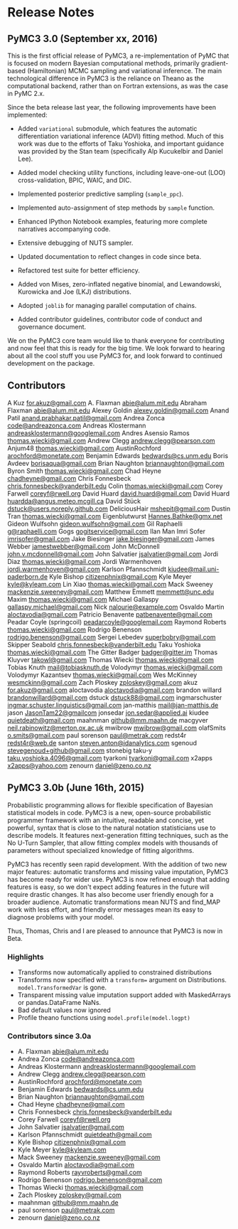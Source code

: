 # Release Notes
## PyMC3 3.0 (September xx, 2016)

This is the first official release of PyMC3, a re-implementation of PyMC that is focused on modern Bayesian computational methods, primarily gradient-based (Hamiltonian) MCMC sampling and variational inference. The main technological difference in PyMC3 is the reliance on Theano as the computational backend, rather than on Fortran extensions, as was the case in PyMC 2.x.

Since the beta release last year, the following improvements have been implemented:

* Added `variational` submodule, which features the automatic differentiation variational inference (ADVI) fitting method. Much of this work was due to the efforts of Taku Yoshioka, and important guidance was provided by the Stan team (specifically Alp Kucukelbir and Daniel Lee).

* Added model checking utility functions, including leave-one-out (LOO) cross-validation, BPIC, WAIC, and DIC.

* Implemented posterior predictive sampling (`sample_ppc`).

* Implemented auto-assignment of step methods by `sample` function.

* Enhanced IPython Notebook examples, featuring more complete narratives accompanying code.

* Extensive debugging of NUTS sampler.

* Updated documentation to reflect changes in code since beta.

* Refactored test suite for better efficiency.

* Added von Mises, zero-inflated negative binomial, and Lewandowski, Kurowicka and Joe (LKJ)  distributions.

* Adopted `joblib` for managing parallel computation of chains.

* Added contributor guidelines, contributor code of conduct and governance document.

We on the PyMC3 core team would like to thank everyone for contributing and now feel that this is ready for the big time. We look forward to hearing about all the cool stuff you use PyMC3 for, and look forward to continued development on the package. 

## Contributors

A Kuz <for.akuz@gmail.com>
A. Flaxman <abie@alum.mit.edu>
Abraham Flaxman <abie@alum.mit.edu>
Alexey Goldin <alexey.goldin@gmail.com>
Anand Patil <anand.prabhakar.patil@gmail.com>
Andrea Zonca <code@andreazonca.com>
Andreas Klostermann <andreasklostermann@googlemail.com>
Andres Asensio Ramos <thomas.wiecki@gmail.com>
Andrew Clegg <andrew.clegg@pearson.com>
Anjum48 <thomas.wiecki@gmail.com>
AustinRochford <arochford@monetate.com>
Benjamin Edwards <bedwards@cs.unm.edu>
Boris Avdeev <borisaqua@gmail.com>
Brian Naughton <briannaughton@gmail.com>
Byron Smith <thomas.wiecki@gmail.com>
Chad Heyne <chadheyne@gmail.com>
Chris Fonnesbeck <chris.fonnesbeck@vanderbilt.edu>
Colin <thomas.wiecki@gmail.com>
Corey Farwell <coreyf@rwell.org>
David Huard <david.huard@gmail.com>
David Huard <huardda@angus.meteo.mcgill.ca>
David Stück <dstuck@users.noreply.github.com>
DeliciousHair <mshepit@gmail.com>
Dustin Tran <thomas.wiecki@gmail.com>
Eigenblutwurst <Hannes.Bathke@gmx.net>
Gideon Wulfsohn <gideon.wulfsohn@gmail.com>
Gil Raphaelli <g@raphaelli.com>
Gogs <gogitservice@gmail.com>
Ilan Man 
Imri Sofer <imrisofer@gmail.com>
Jake Biesinger <jake.biesinger@gmail.com>
James Webber <jamestwebber@gmail.com>
John McDonnell <john.v.mcdonnell@gmail.com>
John Salvatier <jsalvatier@gmail.com>
Jordi Diaz <thomas.wiecki@gmail.com>
Jordi Warmenhoven <jordi.warmenhoven@gmail.com>
Karlson Pfannschmidt <kiudee@mail.uni-paderborn.de>
Kyle Bishop <citizenphnix@gmail.com>
Kyle Meyer <kyle@kyleam.com>
Lin Xiao <thomas.wiecki@gmail.com>
Mack Sweeney <mackenzie.sweeney@gmail.com>
Matthew Emmett <memmett@unc.edu>
Maxim <thomas.wiecki@gmail.com>
Michael Gallaspy <gallaspy.michael@gmail.com>
Nick <nalourie@example.com>
Osvaldo Martin <aloctavodia@gmail.com>
Patricio Benavente <patbenavente@gmail.com>
Peadar Coyle (springcoil) <peadarcoyle@googlemail.com>
Raymond Roberts <thomas.wiecki@gmail.com>
Rodrigo Benenson <rodrigo.benenson@gmail.com>
Sergei Lebedev <superbobry@gmail.com>
Skipper Seabold <chris.fonnesbeck@vanderbilt.edu>
Taku Yoshioka <thomas.wiecki@gmail.com>
The Gitter Badger <badger@gitter.im>
Thomas Kluyver <takowl@gmail.com>
Thomas Wiecki <thomas.wiecki@gmail.com>
Tobias Knuth <mail@tobiasknuth.de>
Volodymyr <thomas.wiecki@gmail.com>
Volodymyr Kazantsev <thomas.wiecki@gmail.com>
Wes McKinney <wesmckinn@gmail.com>
Zach Ploskey <zploskey@gmail.com>
akuz <for.akuz@gmail.com>
aloctavodia <aloctavodia@gmail.com>
brandon willard <brandonwillard@gmail.com>
dstuck <dstuck88@gmail.com>
ingmarschuster <ingmar.schuster.linguistics@gmail.com>
jan-matthis <mail@jan-matthis.de>
jason <JasonTam22@gmailcom>
jonsedar <jon.sedar@applied.ai>
kiudee <quietdeath@gmail.com>
maahnman <github@mm.maahn.de>
macgyver <neil.rabinowitz@merton.ox.ac.uk>
mwibrow <mwibrow@gmail.com>
olafSmits <o.smits@gmail.com>
paul sorenson <paul@metrak.com>
redst4r <redst4r@web.de>
santon <steven.anton@idanalytics.com>
sgenoud <stevegenoud+github@gmail.com>
stonebig <stonebig>
taku-y <taku.yoshioka.4096@gmail.com>
tyarkoni <tyarkoni@gmail.com>
x2apps <x2apps@yahoo.com>
zenourn <daniel@zeno.co.nz>

## PyMC3 3.0b (June 16th, 2015)

Probabilistic programming allows for flexible specification of Bayesian statistical models in code. PyMC3 is a new, open-source probabilistic programmer framework with an intuitive, readable and concise, yet powerful, syntax that is close to the natural notation statisticians use to describe models. It features next-generation fitting techniques, such as the No U-Turn Sampler, that allow fitting complex models with thousands of parameters without specialized knowledge of fitting algorithms.

PyMC3 has recently seen rapid development. With the addition of two new major features: automatic transforms and missing value imputation, PyMC3 has become ready for wider use. PyMC3 is now refined enough that adding features is easy, so we don't expect adding features in the future will require drastic changes. It has also become user friendly enough for a broader audience. Automatic transformations mean NUTS and find_MAP work with less effort, and friendly error messages mean its easy to diagnose problems with your model.

Thus, Thomas, Chris and I are pleased to announce that PyMC3 is now in Beta.

### Highlights
* Transforms now automatically applied to constrained distributions
* Transforms now specified with a `transform=` argument on Distributions. `model.TransformedVar` is gone.
* Transparent missing value imputation support added with MaskedArrays or pandas.DataFrame NaNs.
* Bad default values now ignored
* Profile theano functions using `model.profile(model.logpt)`

### Contributors since 3.0a
* A. Flaxman <abie@alum.mit.edu>
* Andrea Zonca <code@andreazonca.com>
* Andreas Klostermann <andreasklostermann@googlemail.com>
* Andrew Clegg <andrew.clegg@pearson.com>
* AustinRochford <arochford@monetate.com>
* Benjamin Edwards <bedwards@cs.unm.edu>
* Brian Naughton <briannaughton@gmail.com>
* Chad Heyne <chadheyne@gmail.com>
* Chris Fonnesbeck <chris.fonnesbeck@vanderbilt.edu>
* Corey Farwell <coreyf@rwell.org>
* John Salvatier <jsalvatier@gmail.com>
* Karlson Pfannschmidt <quietdeath@gmail.com>
* Kyle Bishop <citizenphnix@gmail.com>
* Kyle Meyer <kyle@kyleam.com>
* Mack Sweeney <mackenzie.sweeney@gmail.com>
* Osvaldo Martin <aloctavodia@gmail.com>
* Raymond Roberts <rayvroberts@gmail.com>
* Rodrigo Benenson <rodrigo.benenson@gmail.com>
* Thomas Wiecki <thomas.wiecki@gmail.com>
* Zach Ploskey <zploskey@gmail.com>
* maahnman <github@mm.maahn.de>
* paul sorenson <paul@metrak.com>
* zenourn <daniel@zeno.co.nz>
